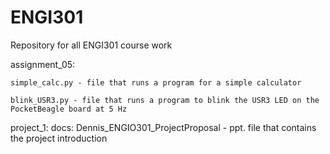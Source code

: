 # ENGI301
Repository for all ENGI301 course work 

assignment_05:
  
    simple_calc.py - file that runs a program for a simple calculator 
  
    blink_USR3.py - file that runs a program to blink the USR3 LED on the PocketBeagle board at 5 Hz
  
project_1:
    docs:
        Dennis_ENGIO301_ProjectProposal - ppt. file that contains the project introduction
